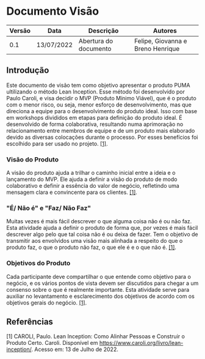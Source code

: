# Documento Visão

| Versão | Data       | Descrição | Autores |
| ------ | ---------- | --------- | ------- |
| 0.1    | 13/07/2022 | Abertura do documento | Felipe, Giovanna e Breno Henrique |


## Introdução
Este documento de visão tem como objetivo apresentar o produto PUMA ultilizando o método Lean Inception. Esse método foi desenvolvido por Paulo Caroli, e visa decidir o MVP (Produto Mínimo Viável), que é o produto com o menor risco, ou seja, menor esforço de desenvolvimento, mas que direciona a equipe para o desenvolvimento do produto ideal. Isso com base em workshops divididos em etapas para definição do produto ideal. É desenvolvido de forma colaborativa, resultando numa aprimoração no relacionamento entre membros de equipe e de um produto mais elaborado devido as diversas colocações durante o processo. Por esses benefícios foi escolhido para ser usado no projeto. [[1]](#ref1).

### Visão do Produto
A visão do produto ajuda a trilhar o caminho inicial entre a ideia e o lançamento do MVP. Ele ajuda a definir a visão do produto de modo colaborativo e definir a essência do valor de negócio, refletindo uma mensagem clara e convincente para os clientes. [[1]](#ref1).

### "É/ Não é" e "Faz/ Não Faz"
Muitas vezes é mais fácil descrever o que alguma coisa não é ou não faz. Esta atividade ajuda a definir o produto de forma que, por vezes é mais fácil descrever algo pelo que tal coisa não é ou deixa de fazer. Tem o objetivo de transmitir aos envolvidos uma visão mais alinhada a respeito do que o produto faz, o que o produto não faz, o que ele é e o que não é. [[1]](#ref1).

### Objetivos do Produto
Cada participante deve compartilhar o que entende como objetivo para o negócio, e os vários pontos de vista devem ser discutidos para chegar a um consenso sobre o que é realmente importante. Esta atividade serve para auxiliar no levantamento e esclarecimento dos objetivos de acordo com os objetivos gerais do negócio. [[1]](#ref1).

## Referências


<a id="ref1"></a>
[1] CAROLI, Paulo. Lean Inception: Como Alinhar Pessoas e Construir o Produto Certo. Caroli. Disponível em <https://www.caroli.org/livro/lean-inception/>. Acesso em: 13 de Julho de 2022.

